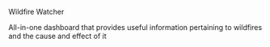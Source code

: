 Wildfire Watcher

All-in-one dashboard that provides useful information pertaining to wildfires and the cause and effect of it
